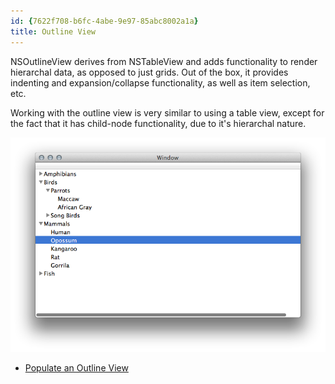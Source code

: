 ```yaml
---
id: {7622f708-b6fc-4abe-9e97-85abc8002a1a}
title: Outline View
---
```


NSOutlineView derives from NSTableView and adds functionality to render hierarchal
data, as opposed to just grids. Out of the box, it provides indenting and expansion/collapse
functionality, as well as item selection, etc.

Working with the outline view is very similar to using a table view, except for the fact
that it has child-node functionality, due to it's hierarchal nature.

![](Images/Expanded_OutlineView.png)

* [Populate an Outline View](populate_outlineview/)